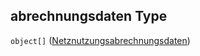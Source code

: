 ## abrechnungsdaten Type

`object[]` ([Netznutzungsabrechnungsdaten](netznutzungsabrechnungsdaten.md))
